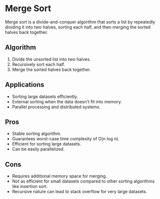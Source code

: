 # Merge Sort

Merge sort is a divide-and-conquer algorithm that sorts a list by repeatedly dividing it into two halves, sorting each half, and then merging the sorted halves back together.

## Algorithm

1. Divide the unsorted list into two halves.
2. Recursively sort each half.
3. Merge the sorted halves back together.

## Applications

- Sorting large datasets efficiently.
- External sorting when the data doesn't fit into memory.
- Parallel processing and distributed systems.

## Pros

- Stable sorting algorithm.
- Guarantees worst-case time complexity of O(n log n).
- Efficient for sorting large datasets.
- Can be easily parallelized.

## Cons

- Requires additional memory space for merging.
- Not as efficient for small datasets compared to other sorting algorithms like insertion sort.
- Recursive nature can lead to stack overflow for very large datasets.

